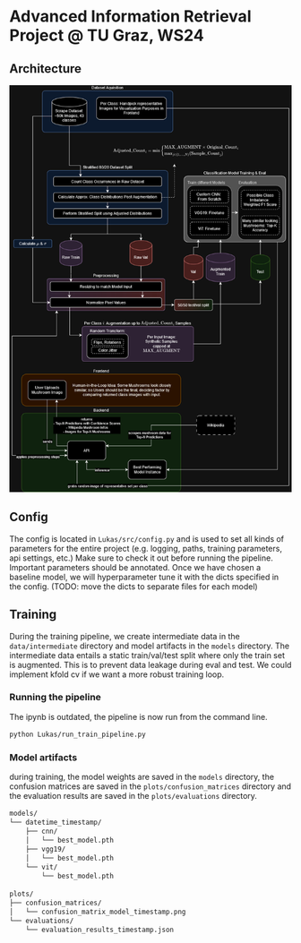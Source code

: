 # Advanced Information Retrieval Project @ TU Graz, WS24

## Architecture

![Architecture](Lukas/plots/AIR_G7_Architecture_vertical.png)

## Config

The config is located in `Lukas/src/config.py` and is used to set all kinds of parameters for the entire project (e.g. logging, paths, training parameters, api settings, etc.)
Make sure to check it out before running the pipeline. Important parameters should be annotated.
Once we have chosen a baseline model, we will hyperparameter tune it with the dicts specified in the config. (TODO: move the dicts to separate files for each model)

## Training

During the training pipeline, we create intermediate data in the `data/intermediate` directory and model artifacts in the `models` directory.
The intermediate data entails a static train/val/test split where only the train set is augmented. This is to prevent data leakage during eval and test.
We could implement kfold cv if we want a more robust training loop.

### Running the pipeline
The ipynb is outdated, the pipeline is now run from the command line.

```bash
python Lukas/run_train_pipeline.py
```

### Model artifacts

during training, the model weights are saved in the `models` directory, the confusion matrices are saved in the `plots/confusion_matrices` directory and the evaluation results are saved in the `plots/evaluations` directory.

```
models/
└── datetime_timestamp/
    ├── cnn/
    │   └── best_model.pth
    ├── vgg19/
    │   └── best_model.pth
    └── vit/
        └── best_model.pth

plots/
├── confusion_matrices/
│   └── confusion_matrix_model_timestamp.png
└── evaluations/
    └── evaluation_results_timestamp.json
```

